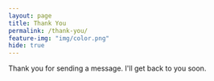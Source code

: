 ```yaml
---
layout: page
title: Thank You
permalink: /thank-you/
feature-img: "img/color.png"
hide: true
---
```


Thank you for sending a message. I'll get back to you soon.
